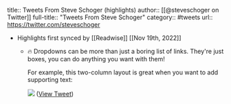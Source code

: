 title:: Tweets From Steve Schoger (highlights)
author:: [[@steveschoger on Twitter]]
full-title:: "Tweets From Steve Schoger"
category:: #tweets
url:: https://twitter.com/steveschoger

- Highlights first synced by [[Readwise]] [[Nov 19th, 2022]]
	- 🔥 Dropdowns can be more than just a boring list of links. They're just boxes, you can do anything you want with them!
	  
	  For example, this two-column layout is great when you want to add supporting text: 
	  
	  ![](https://pbs.twimg.com/media/DTrKas-WAAAyYFV.jpg) ([View Tweet](https://twitter.com/steveschoger/status/953297226985549825))